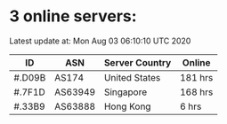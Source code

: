 # 3 online servers:

Latest update at: Mon Aug 03 06:10:10 UTC 2020

| ID | ASN | Server Country | Online |
| -- | --- | -------------- | ------ |
| #.D09B | AS174 | United States | 181 hrs |
| #.7F1D | AS63949 | Singapore | 168 hrs |
| #.33B9 | AS63888 | Hong Kong | 6 hrs |

